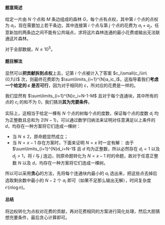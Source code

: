 #### 题意简述

给定一片由 $N$ 个点和 $M$ 条边组成的森林 $G$，每个点有点权，其中第 $i$ 个点的点权为 $a_i$，现在需要加上若干条边，其中连接第 $i$ 个点与第 $j$ 个点的花费为 $a_i+a_j$，任意新加的两条边之间不能有公共端点，求将这片森林连通的最小花费或输出无法联通这片森林。

对于全部数据，$N\le10^5$。

#### 题目解法

显然可以**把贡献拆到点权**上去，记第 $i$ 个点被计入了答案 $c_i\small(c_i\in\{0,1\})$ 次，则最终花费即为 $\sum\limits_{i=1}^{N}a_ic_i$，这指导着我们**考虑一个给定的 $c$ 是否可行**，因为对于相同的 $c$，所对应的花费是一样的。

我们显然有 $\sum\limits_{i=1}^{N}c_i=N-1-M$ 且对于每个连通块，其中所有的点的 $c_i$ 的和不为 $0$，我们猜测**其为充要条件**。

实际上，这相当于给定一棵有 $N$ 个点的树每个点的度数，保证每个点的度数 $d_i$ 均为正整数且总和为 $2(N-1)$，可以通过数学归纳法来证明对任意满足以上条件的 $d$，均存在一种方案将它们连成一棵树：

- 当 $N\le2$，原命题显然成立；
- 当 $N=x-1$ 存在方案时，下面来证明 $N=x$ 时一定有解： 
  由于 $\sum\limits_{i=1}^{N}d_i=N-1$ 且 $d$ 均为正整数，所以必然存在 $d_i=1$ 以及 $d_j>1$，将 $i$ 与 $j$ 连边，则原命题转化为 $N=x-1$ 时的命题，故对于任意正整数 $N$ 以及 $d$，均存在一种方案将它们连成一棵树。

所以可以采用**贪心**的方法，先将每个连通块内最小的 $a_i$ 选出来，把这些点去掉后选取剩余数中最小的 $N-2$ 个 $a_i$ 即可（如果不足那么输出无解），时间复杂度 $\mathcal{O}(n\log n)$。

#### 总结

将边权转化为点权对花费的贡献，再对花费相同的方案进行简化处理，然后大胆猜想充要条件，最后贪心计算即可。